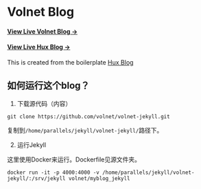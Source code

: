 # Volnet Blog

#### [View Live Volnet Blog &rarr;](http://volnet.github.io/)

#### [View Live Hux Blog &rarr;](http://huangxuan.me)

This is created from the boilerplate [Hux Blog](https://github.com/Huxpro/huxpro.github.io)

如何运行这个blog？
---------------

1. 下载源代码（内容）

```
git clone https://github.com/volnet/volnet-jekyll.git
```

复制到`/home/parallels/jekyll/volnet-jekyll/`路径下。

2. 运行Jekyll

这里使用Docker来运行。Dockerfile见源文件夹。

```
docker run -it -p 4000:4000 -v /home/parallels/jekyll/volnet-jekyll/:/srv/jekyll volnet/myblog_jekyll
```
